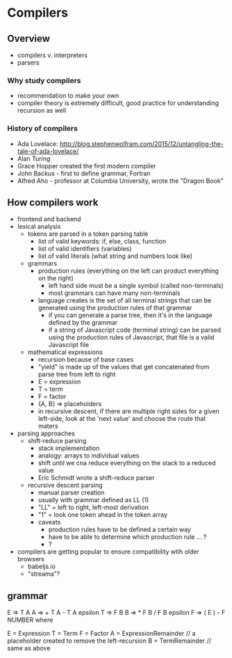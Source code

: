 # Compilers

## Overview

+ compilers v. interpreters
+ parsers

### Why study compilers

+ recommendation to make your own
+ compiler theory is extremely difficult, good practice for understanding recursion as well

### History of compilers

+ Ada Lovelace: http://blog.stephenwolfram.com/2015/12/untangling-the-tale-of-ada-lovelace/
+ Alan Turing
+ Grace Hopper created the first modern compiler
+ John Backus - first to define grammar, Fortran
+ Alfred Aho - professor at Columbia University, wrote the "Dragon Book"

## How compilers work

+ frontend and backend
+ lexical analysis
  * tokens are parsed in a token parsing table
    - list of valid keywords: if, else, class, function
    - list of valid identifiers (variables)
    - list of valid literals (what string and numbers look like)
  * grammars
    - production rules (everything on the left can product everything on the right)
      + left hand side must be a single symbol (called non-terminals)
      + most grammars can have many non-terminals
    - language creates is the set of all terminal strings that can be generated using the production rules of that grammar
      + if you can generate a parse tree, then it's in the language defined by the grammar
      + if a string of Javascript code (terminal string) can be parsed using the production rules of Javascript, that file is a valid Javascript file
  * mathematical expressions
    - recursion because of base cases
    - "yield" is made up of the values that get concatenated from parse tree from left to right
    - E = expression
    - T = term
    - F = factor
    - {A, B} => placeholders
    - in recursive descent, if there are multiple right sides for a given left-side, look at the 'next value' and choose the route that maters
+ parsing approaches
  * shift-reduce parsing
    - stack implementation
    - analogy: arrays to individual values
    - shift until we cna reduce everything on the stack to a reduced value
    - Eric Schmidt wrote a shift-reduce parser
  * recursive descent parsing
    - manual parser creation
    - usually with grammar defined as LL (1)
    - "LL" = left to right, left-most derivation
    - "1" = look one token ahead in the token array
    - caveats
      + production rules have to be defined a certain way
      + have to be able to determine which production rule ... ?
      + ?
+ compilers are getting popular to ensure compatibility wtih older browsers
  * babeljs.io
  * "streama"?

## grammar

E => T A
A => + T A
     - T A
     epsilon
T => F B
B => * F B
     / F B
     epsilon
F => ( E )
     - F
     NUMBER
where

E = Expression
T = Term
F = Factor
A = ExpressionRemainder // a placeholder created to remove the left-recursion
B = TermRemainder // same as above
